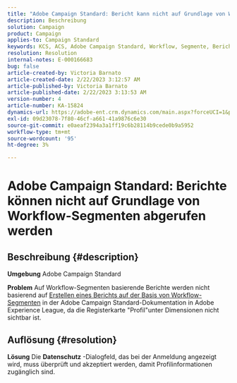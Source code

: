 ```yaml
---
title: "Adobe Campaign Standard: Bericht kann nicht auf Grundlage von Workflow-Segmenten abgerufen werden"
description: Beschreibung
solution: Campaign
product: Campaign
applies-to: Campaign Standard
keywords: KCS, ACS, Adobe Campaign Standard, Workflow, Segmente, Bericht, FAQ
resolution: Resolution
internal-notes: E-000166683
bug: false
article-created-by: Victoria Barnato
article-created-date: 2/22/2023 3:12:57 AM
article-published-by: Victoria Barnato
article-published-date: 2/22/2023 3:13:53 AM
version-number: 4
article-number: KA-15824
dynamics-url: https://adobe-ent.crm.dynamics.com/main.aspx?forceUCI=1&pagetype=entityrecord&etn=knowledgearticle&id=1f7565cd-5eb2-ed11-83fe-6045bd0067ea
exl-id: 09d23078-7f80-46cf-a661-41a9876c6e30
source-git-commit: e0aeaf2394a3a1ff19c6b28114b9cede0b9a5952
workflow-type: tm+mt
source-wordcount: '95'
ht-degree: 3%

---
```


# Adobe Campaign Standard: Berichte können nicht auf Grundlage von Workflow-Segmenten abgerufen werden

## Beschreibung {#description}


<b>Umgebung</b>
Adobe Campaign Standard

<b>Problem</b>
Auf Workflow-Segmenten basierende Berichte werden nicht basierend auf [Erstellen eines Berichts auf der Basis von Workflow-Segmenten](https://experienceleague.adobe.com/docs/campaign-standard/using/reporting/customizing-reports/creating-a-report-workflow-segment.html) in der Adobe Campaign Standard-Dokumentation in Adobe Experience League, da die Registerkarte &quot;Profil&quot;unter Dimensionen nicht sichtbar ist.




## Auflösung {#resolution}


<b>Lösung</b>
Die <b>Datenschutz</b> -Dialogfeld, das bei der Anmeldung angezeigt wird, muss überprüft und akzeptiert werden, damit Profilinformationen zugänglich sind.
